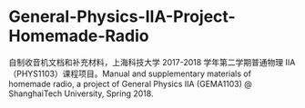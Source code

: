 # General-Physics-IIA-Project-Homemade-Radio
自制收音机文档和补充材料，上海科技大学 2017-2018 学年第二学期普通物理 IIA（PHYS1103）课程项目。Manual and supplementary materials of homemade radio, a project of General Physics IIA (GEMA1103) @ ShanghaiTech University, Spring 2018.
